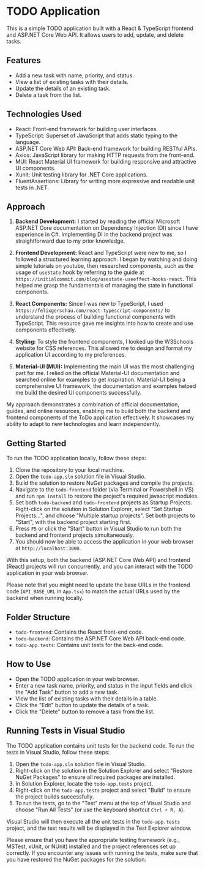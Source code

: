 # TODO Application

This is a simple TODO application built with a React & TypeScript frontend and ASP.NET Core Web API. 
It allows users to add, update, and delete tasks.

## Features

- Add a new task with name, priority, and status.
- View a list of existing tasks with their details.
- Update the details of an existing task.
- Delete a task from the list.

## Technologies Used

- React: Front-end framework for building user interfaces.
- TypeScript: Superset of JavaScript that adds static typing to the language.
- ASP.NET Core Web API: Back-end framework for building RESTful APIs.
- Axios: JavaScript library for making HTTP requests from the front-end.
- MUI: React Material UI framework for building responsive and attractive UI components.
- Xunit: Unit testing library for .NET Core applications.
- FluentAssertions: Library for writing more expressive and readable unit tests in .NET.

## Approach

1. **Backend Development:** I started by reading the official Microsoft ASP.NET Core documentation on Dependency Injection (DI) since I have experience in C#. Implementing DI in the backend project was straightforward due to my prior knowledge.

2. **Frontend Development:** React and TypeScript were new to me, so I followed a structured learning approach. I began by watching and doing simple tutorials on youtube, then researched components, such as the usage of `useState` hook by referring to the guide at `https://initialcommit.com/blog/usestate-useeffect-hooks-react`. This helped me grasp the fundamentals of managing the state in functional components.

3. **React Components:** Since I was new to TypeScript, I used `https://felixgerschau.com/react-typescript-components/` to understand the process of building functional components with TypeScript. This resource gave me insights into how to create and use components effectively.

4. **Styling:** To style the frontend components, I looked up the W3Schools website for CSS references. This allowed me to design and format my application UI according to my preferences.

5. **Material-UI (MUI):** Implementing the main UI was the most challenging part for me. I relied on the official Material-UI documentation and searched online for examples to get inspiration. Material-UI being a comprehensive UI framework, the documentation and examples helped me build the desired UI components successfully.

My approach demonstrates a combination of official documentation, guides, and online resources, enabling me to build both the backend and frontend components of the ToDo application effectively. It showcases my ability to adapt to new technologies and learn independently.

## Getting Started

To run the TODO application locally, follow these steps:

1. Clone the repository to your local machine.
2. Open the `todo-app.sln` solution file in Visual Studio.
3. Build the solution to restore NuGet packages and compile the projects.
4. Navigate to the `todo-frontend` folder (via Terminal or Powershell in VS) and run `npm install` to restore the project's required javascript modules.
5. Set both `todo-backend` and `todo-frontend` projects as Startup Projects. Right-click on the solution in Solution Explorer, select "Set Startup Projects...", and choose "Multiple startup projects". Set both projects to "Start", with the backend project starting first.
6. Press `F5` or click the "Start" button in Visual Studio to run both the backend and frontend projects simultaneously.
7. You should now be able to access the application in your web browser at `http://localhost:3000`.

With this setup, both the backend (ASP.NET Core Web API) and frontend (React) projects will run concurrently, and you can interact with the TODO application in your web browser.

Please note that you might need to update the base URLs in the frontend code (`API_BASE_URL` in `App.tsx`) to match the actual URLs used by the backend when running locally.

## Folder Structure

- `todo-frontend`: Contains the React front-end code.
- `todo-backend`: Contains the ASP.NET Core Web API back-end code.
- `todo-app.tests`: Contains unit tests for the back-end code.

## How to Use

- Open the TODO application in your web browser.
- Enter a new task name, priority, and status in the input fields and click the "Add Task" button to add a new task.
- View the list of existing tasks with their details in a table.
- Click the "Edit" button to update the details of a task.
- Click the "Delete" button to remove a task from the list.

## Running Tests in Visual Studio

The TODO application contains unit tests for the backend code. To run the tests in Visual Studio, follow these steps:

1. Open the `todo-app.sln` solution file in Visual Studio.
2. Right-click on the solution in the Solution Explorer and select "Restore NuGet Packages" to ensure all required packages are installed.
3. In Solution Explorer, locate the `todo-app.tests` project.
4. Right-click on the `todo-app.tests` project and select "Build" to ensure the project builds successfully.
5. To run the tests, go to the "Test" menu at the top of Visual Studio and choose "Run All Tests" (or use the keyboard shortcut `Ctrl + R, A`).

Visual Studio will then execute all the unit tests in the `todo-app.tests` project, and the test results will be displayed in the Test Explorer window.

Please ensure that you have the appropriate testing framework (e.g., MSTest, xUnit, or NUnit) installed and the project references set up correctly. If you encounter any issues with running the tests, make sure that you have restored the NuGet packages for the solution.
